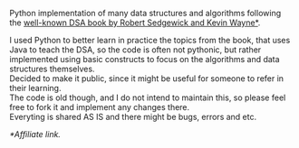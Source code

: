 Python implementation of many data structures and algorithms following the <a href="https://www.amazon.com/Algorithms-4th-Robert-Sedgewick/dp/032157351X?tag=amazon0fe8d-20" target="_blank">well-known DSA book by Robert Sedgewick and Kevin Wayne*</a>.

I used Python to better learn in practice the topics from the book, that uses Java to teach the DSA, so the code is often not pythonic, but rather implemented using basic constructs to focus on the algorithms and data structures themselves.  
Decided to make it public, since it might be useful for someone to refer in their learning.  
The code is old though, and I do not intend to maintain this, so please feel free to fork it and implement any changes there.  
Everyting is shared AS IS and there might be bugs, errors and etc.  


*\*Affiliate link.*
